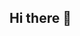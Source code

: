 ## Hi there 👋

<!--
**aranzajuarez/aranzajuarez** is a ✨ _special_ ✨ repository because its `README.md` (this file) appears on your GitHub profile.

Here are some ideas to get you started:

- 🔭 I’m currently working on my project of thesis
- 🌱 I’m currently learning about Network Theory
- 👯 I’m looking to collaborate on the Data Assimilation in Numerical Modeling of the Atmosphere
- 🤔 I’m looking for help with GitHub
- 💬 Ask me about Mathematics
- 📫 How to reach me: aranzajuarez@ciencias.unam.mx
- 😄 Pronouns: She/Her
-->
